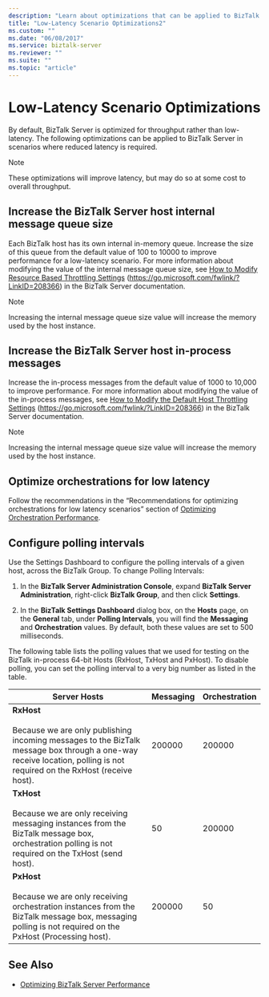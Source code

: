 ```yaml
---
description: "Learn about optimizations that can be applied to BizTalk Server in scenarios where reduced latency is required."
title: "Low-Latency Scenario Optimizations2"
ms.custom: ""
ms.date: "06/08/2017"
ms.service: biztalk-server
ms.reviewer: ""
ms.suite: ""
ms.topic: "article"
---
```

# Low-Latency Scenario Optimizations

By default, BizTalk Server is optimized for throughput rather than low-latency. The following optimizations can be applied to BizTalk Server in scenarios where reduced latency is required.

> [!NOTE]
> These optimizations will improve latency, but may do so at some cost to overall throughput.

## Increase the BizTalk Server host internal message queue size

Each BizTalk host has its own internal in-memory queue. Increase the size of this queue from the default value of 100 to 10000 to improve performance for a low-latency scenario. For more information about modifying the value of the internal message queue size, see [How to Modify Resource Based Throttling Settings](https://go.microsoft.com/fwlink/?LinkID=208366) (https://go.microsoft.com/fwlink/?LinkID=208366) in the BizTalk Server documentation.

> [!NOTE]
> Increasing the internal message queue size value will increase the memory used by the host instance.

## Increase the BizTalk Server host in-process messages

Increase the in-process messages from the default value of 1000 to 10,000 to improve performance. For more information about modifying the value of the in-process messages, see [How to Modify the Default Host Throttling Settings](https://go.microsoft.com/fwlink/?LinkID=208366) (https://go.microsoft.com/fwlink/?LinkID=208366) in the BizTalk Server documentation.

> [!NOTE]
> Increasing the internal message queue size value will increase the memory used by the host instance.

## Optimize orchestrations for low latency

Follow the recommendations in the “Recommendations for optimizing orchestrations for low latency scenarios” section of [Optimizing Orchestration Performance](../technical-guides/optimizing-orchestration-performance.md).

## Configure polling intervals

Use the Settings Dashboard to configure the polling intervals of a given host, across the BizTalk Group. To change Polling Intervals:

1. In the **BizTalk Server Administration Console**, expand **BizTalk Server Administration**, right-click **BizTalk Group**, and then click **Settings**.

2. In the **BizTalk Settings Dashboard** dialog box, on the **Hosts** page, on the **General** tab, under **Polling Intervals**, you will find the **Messaging** and **Orchestration** values. By default, both these values are set to 500 milliseconds.

The following table lists the polling values that we used for testing on the BizTalk in-process 64-bit Hosts (RxHost, TxHost and PxHost). To disable polling, you can set the polling interval to a very big number as listed in the table.

|Server Hosts|Messaging|Orchestration|
|------------------|---------------|-------------------|
|**RxHost**<br /><br /> Because we are only publishing incoming messages to the BizTalk message box through a one-way receive location, polling is not required on the RxHost (receive host).|200000|200000|
|**TxHost**<br /><br /> Because we are only receiving messaging instances from the BizTalk message box, orchestration polling is not required on the TxHost (send host).|50|200000|
|**PxHost**<br /><br /> Because we are only receiving orchestration instances from the BizTalk message box, messaging polling is not required on the PxHost (Processing host).|200000|50|

## See Also

- [Optimizing BizTalk Server Performance](../technical-guides/optimizing-biztalk-server-performance.md)
